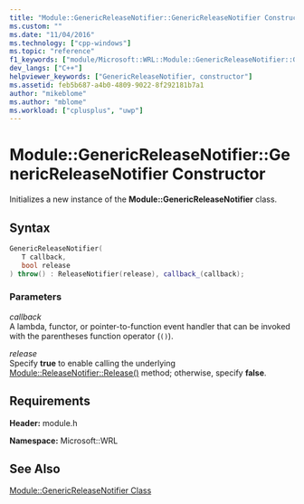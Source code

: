 ```yaml
---
title: "Module::GenericReleaseNotifier::GenericReleaseNotifier Constructor | Microsoft Docs"
ms.custom: ""
ms.date: "11/04/2016"
ms.technology: ["cpp-windows"]
ms.topic: "reference"
f1_keywords: ["module/Microsoft::WRL::Module::GenericReleaseNotifier::GenericReleaseNotifier"]
dev_langs: ["C++"]
helpviewer_keywords: ["GenericReleaseNotifier, constructor"]
ms.assetid: feb5b687-a4b0-4809-9022-8f292181b7a1
author: "mikeblome"
ms.author: "mblome"
ms.workload: ["cplusplus", "uwp"]
---
```

# Module::GenericReleaseNotifier::GenericReleaseNotifier Constructor
Initializes a new instance of the **Module::GenericReleaseNotifier** class.  
  
## Syntax  
  
```cpp  
GenericReleaseNotifier(  
   T callback,   
   bool release  
) throw() : ReleaseNotifier(release), callback_(callback);  
```  
  
### Parameters  
 *callback*  
 A lambda, functor, or pointer-to-function event handler that can be invoked with the parentheses function operator (`()`).  
  
 *release*  
 Specify **true** to enable calling the underlying [Module::ReleaseNotifier::Release()](../windows/module-releasenotifier-release.md) method; otherwise, specify **false**.  
  
## Requirements  
 **Header:** module.h  
  
 **Namespace:** Microsoft::WRL  
  
## See Also  
 [Module::GenericReleaseNotifier Class](../windows/module-genericreleasenotifier-class.md)